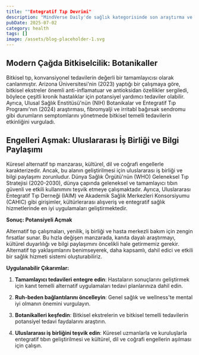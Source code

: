 ```yaml
---
title: ""Entegratif Tıp Devrimi"
description: "MindVerse Daily'de sağlık kategorisinde son araştırma ve içgörüler keşfedin."
pubDate: 2025-07-02
category: health
tags: []
image: /assets/blog-placeholder-1.svg
---
```


## **Modern Çağda Bitkiselcilik: Botanikaller**

Bitkisel tıp, konvansiyonel tedavilerin değerli bir tamamlayıcısı olarak canlanmıştır. Arizona Üniversitesi'nin (2023) yaptığı bir çalışmaya göre, bitkisel ekstreler önemli anti-inflamatuar ve antioksidan özellikler sergiledi, böylece çeşitli kronik hastalıklar için potansiyel yardımcı tedaviler olabilir. Ayrıca, Ulusal Sağlık Enstitüsü'nün (NIH) Botanikalar ve Entegratif Tıp Programı'nın (2024) araştırması, fibromyalji ve irritabl bağırsak sendromu gibi durumların semptomlarını yönetmede bitkisel temelli tedavilerin etkinliğini vurguladı.

## **Engelleri Aşmak: Uluslararası İş Birliği ve Bilgi Paylaşımı**

Küresel alternatif tıp manzarası, kültürel, dil ve coğrafi engellerle karakterizedir. Ancak, bu alanın geliştirilmesi için uluslararası iş birliği ve bilgi paylaşımı zorunludur. Dünya Sağlık Örgütü'nün (WHO) Geleneksel Tıp Stratejisi (2020-2030), dünya çapında geleneksel ve tamamlayıcı tıbın güvenli ve etkili kullanımını teşvik etmeye çalışmaktadır. Ayrıca, Uluslararası Entegratif Tıp Derneği (IAIM) ve Akademik Sağlık Merkezleri Konsorsiyumu (CAHIC) gibi girişimler, kültürlerarası alışveriş ve entegratif sağlık hizmetlerinde en iyi uygulamaları geliştirmektedir.

**Sonuç: Potansiyeli Açmak**

Alternatif tıp çalışmaları, yenilik, iş birliği ve hasta merkezli bakım için zengin fırsatlar sunar. Bu hızla değişen manzarada, kanıta dayalı araştırmayı, kültürel duyarlılığı ve bilgi paylaşımını öncelikli hale getirmemiz gerekir. Alternatif tıp yaklaşımlarını benimseyerek, daha kapsamlı, dahil edici ve etkili bir sağlık hizmeti sistemi oluşturabiliriz.

**Uygulanabilir Çıkarımlar:**

1. **Tamamlayıcı tedavileri entegre edin**: Hastaların sonuçlarını geliştirmek için kanıt temelli alternatif uygulamaları tedavi planlarınıza dahil edin.

2. **Ruh-beden bağlantılarını öncelleyin**: Genel sağlık ve wellness'te mental iyi olmanın önemini vurgulayın.

3. **Botanikalleri keşfedin**: Bitkisel ekstrelerin ve bitkisel temelli tedavilerin potansiyel tedavi faydalarını araştırın.

4. **Uluslararası iş birliğini teşvik edin**: Küresel uzmanlarla ve kuruluşlarla entegratif tıbın geliştirilmesi ve kültürel, dil ve coğrafi engellerin aşılması için çalışın.